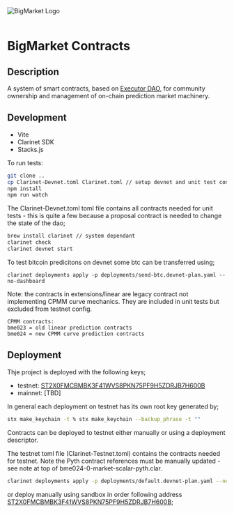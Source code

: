 <img src="https://brightblock.org/logo/bm-logo-kight-blue.png" alt="BigMarket Logo" style="width: auto; max-width: 500px; display: inline-block; margin: 1rem auto;align:left;" />

# BigMarket Contracts

## Description

A system of smart contracts, based on [Executor DAO](https://github.com/Clarity-Innovation-Lab/executor-dao),
for community ownership and management of on-chain prediction market machinery.

## Development

- Vite
- Clarinet SDK
- Stacks.js

To run tests:

```bash
git clone ..
cp Clarinet-Devnet.toml Clarinet.toml // setup devnet and unit test config
npm install
npm run watch
```

The Clarinet-Devnet.toml toml file contains all contracts needed for unit tests - this is quite a few because a proposal contract is needed to change the state of the dao;

```bash
brew install clarinet // system dependant
clarinet check
clarinet devnet start
```

To test bitcoin predicitons on devnet some btc can be transferred using;

```
clarinet deployments apply -p deployments/send-btc.devnet-plan.yaml --no-dashboard
```

Note: the contracts in extensions/linear are legacy contract not implementing CPMM curve mechanics. They are included in unit tests but excluded from testnet config.

```note
CPMM contracts:
bme023 = old linear prediction contracts
bme024 = new CPMM curve prediction contracts
```

## Deployment

Thje project is deployed with the following keys;

- testnet: [ST2X0FMCBMBK3F41WVS8PKN75PF9H5ZDRJB7H600B](https://explorer.hiro.so/address/ST2X0FMCBMBK3F41WVS8PKN75PF9H5ZDRJB7H600B?chain=testnet)
- mainnet: [TBD]

In general each deployment on testnet has its own root key generated by;

```bash
stx make_keychain -t % stx make_keychain --backup_phrase -t ""
```

Contracts can be deployed to testnet either manually or using a deployment descriptor.

The testnet toml file (Clarinet-Testnet.toml) contains the contracts needed for testnet. Note the Pyth contract references must be manually updated - see note at top of bme024-0-market-scalar-pyth.clar.

```bash
clarinet deployments apply -p deployments/default.devnet-plan.yaml --no-dashboard
```

or deploy manually using sandbox in order following address [ST2X0FMCBMBK3F41WVS8PKN75PF9H5ZDRJB7H600B](https://explorer.hiro.so/address/ST2X0FMCBMBK3F41WVS8PKN75PF9H5ZDRJB7H600B?chain=testnet);
